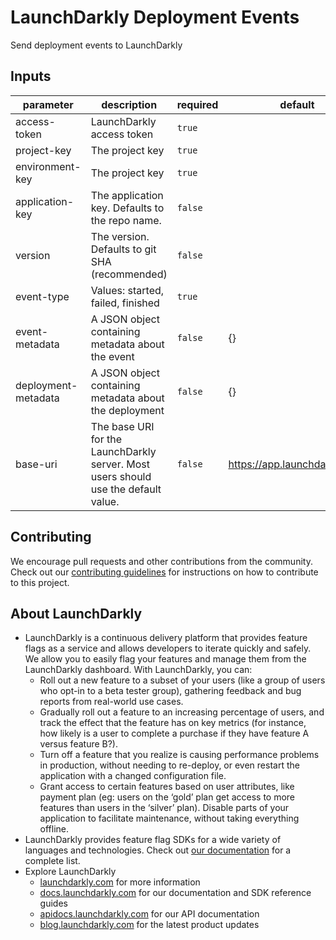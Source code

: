 # LaunchDarkly Deployment Events

Send deployment events to LaunchDarkly

<!-- action-docs-inputs -->

## Inputs

| parameter           | description                                                                        | required | default                      |
| ------------------- | ---------------------------------------------------------------------------------- | -------- | ---------------------------- |
| access-token        | LaunchDarkly access token                                                          | `true`   |                              |
| project-key         | The project key                                                                    | `true`   |                              |
| environment-key     | The project key                                                                    | `true`   |                              |
| application-key     | The application key. Defaults to the repo name.                                    | `false`  |                              |
| version             | The version. Defaults to git SHA (recommended)                                     | `false`  |                              |
| event-type          | Values: started, failed, finished                                                  | `true`   |                              |
| event-metadata      | A JSON object containing metadata about the event                                  | `false`  | {}                           |
| deployment-metadata | A JSON object containing metadata about the deployment                             | `false`  | {}                           |
| base-uri            | The base URI for the LaunchDarkly server. Most users should use the default value. | `false`  | https://app.launchdarkly.com |

<!-- action-docs-inputs -->

## Contributing

We encourage pull requests and other contributions from the community. Check out our [contributing guidelines](CONTRIBUTING.md) for instructions on how to contribute to this project.

## About LaunchDarkly

- LaunchDarkly is a continuous delivery platform that provides feature flags as a service and allows developers to iterate quickly and safely. We allow you to easily flag your features and manage them from the LaunchDarkly dashboard. With LaunchDarkly, you can:
  - Roll out a new feature to a subset of your users (like a group of users who opt-in to a beta tester group), gathering feedback and bug reports from real-world use cases.
  - Gradually roll out a feature to an increasing percentage of users, and track the effect that the feature has on key metrics (for instance, how likely is a user to complete a purchase if they have feature A versus feature B?).
  - Turn off a feature that you realize is causing performance problems in production, without needing to re-deploy, or even restart the application with a changed configuration file.
  - Grant access to certain features based on user attributes, like payment plan (eg: users on the ‘gold’ plan get access to more features than users in the ‘silver’ plan). Disable parts of your application to facilitate maintenance, without taking everything offline.
- LaunchDarkly provides feature flag SDKs for a wide variety of languages and technologies. Check out [our documentation](https://docs.launchdarkly.com/sdk) for a complete list.
- Explore LaunchDarkly
  - [launchdarkly.com](https://www.launchdarkly.com/ 'LaunchDarkly Main Website') for more information
  - [docs.launchdarkly.com](https://docs.launchdarkly.com/ 'LaunchDarkly Documentation') for our documentation and SDK reference guides
  - [apidocs.launchdarkly.com](https://apidocs.launchdarkly.com/ 'LaunchDarkly API Documentation') for our API documentation
  - [blog.launchdarkly.com](https://blog.launchdarkly.com/ 'LaunchDarkly Blog Documentation') for the latest product updates
